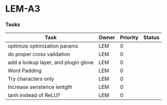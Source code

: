 # LEM-A3

### Tasks
| Task                         | Owner         | Priority  | Status  |
| -----------------------------| ------------- |-----------|---------|
| optimize optimization params | LEM           | 0        |         |
| do proper cross validation   | LEM           | 0        |         |
| add a lookup layer, and plugin glove   | LEM           | 0        |         |
| Word Padding   | LEM           | 0        |       |
| Try characters only   | LEM           | 0        |       |
| Increase senstence lentgth | LEM           | 0        |       |
| tanh instead of ReLU? | LEM           | 0        |       |
